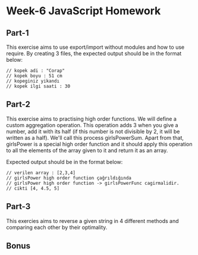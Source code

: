 # Week-6 JavaScript Homework
## Part-1
This exercise aims to use export/import without modules and how to use require. By creating 3 files, the expected output should be in the format below: 

```
// kopek adi : "Corap"
// kopek boyu : 51 cm
// kopeginiz yikandı
// kopek ilgi saati : 30
 ```
## Part-2 
This exercise aims to practising high order functions.
We will define a custom aggregation operation.
This operation adds 3 when you give a number, add it with its half (if this number is not divisible by 2, it will be written as a half). We'll call this process girlsPowerSum.
Apart from that, girlsPower is a special high order function and it should apply this operation to all the elements of the array given to it and return it as an array.

Expected output should be in the format below:
```
// verilen array : [2,3,4]
// girlsPower high order function çağrıldığında
// girlsPower high order function -> girlsPowerFunc cagirmalidir.
// cikti [4, 4.5, 5]
```

## Part-3
This exercies aims to reverse a given string in 4 different methods and comparing each other by their optimality.

## Bonus
